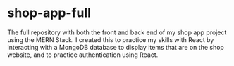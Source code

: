 # shop-app-full
The full repository with both the front and back end of my shop app project using the MERN Stack. I created this to practice my skills with React by interacting with a MongoDB database to display items that are on the shop website, and to practice authentication using React.
